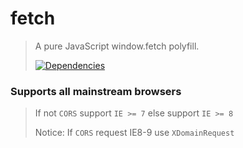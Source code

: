 # fetch

> A pure JavaScript window.fetch polyfill.
>
> [![Dependencies][david-image]][david-url]

### Supports all mainstream browsers

> If not `CORS` support `IE >= 7` else support `IE >= 8`
>
> Notice: If `CORS` request IE8-9 use `XDomainRequest`

[david-image]: http://img.shields.io/david/dev/nuintun/fetch.svg?style=flat-square
[david-url]: https://david-dm.org/nuintun/fetch?type=dev
